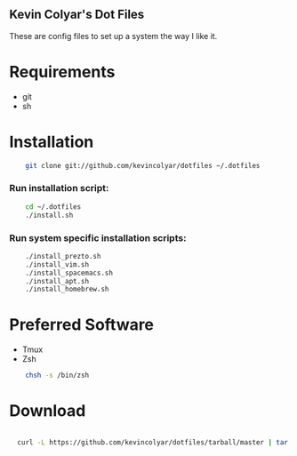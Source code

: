 Kevin Colyar's Dot Files
------------------------

These are config files to set up a system the way I like it.

Requirements
============

* git
* sh

Installation
============

```sh
    git clone git://github.com/kevincolyar/dotfiles ~/.dotfiles
```

### Run installation script:

```sh
    cd ~/.dotfiles
    ./install.sh
```

### Run system specific installation scripts:

```sh
    ./install_prezto.sh
    ./install_vim.sh
    ./install_spacemacs.sh
    ./install_apt.sh
    ./install_homebrew.sh
````

Preferred Software
==================

* Tmux
* Zsh

```sh
    chsh -s /bin/zsh
```


Download
===========
```sh

  curl -L https://github.com/kevincolyar/dotfiles/tarball/master | tar zx

```
